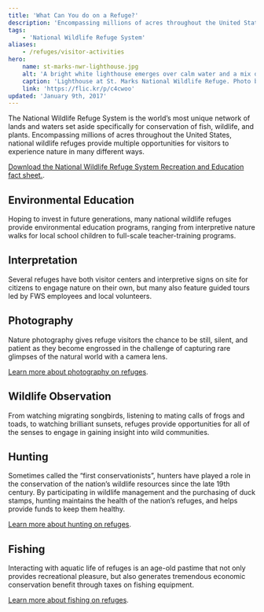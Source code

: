 ```yaml
---
title: 'What Can You do on a Refuge?'
description: 'Encompassing millions of acres throughout the United States, national wildlife refuges provide multiple opportunities for visitors to experience nature in many different ways.'
tags:
    - 'National Wildlife Refuge System'
aliases:
    - /refuges/visitor-activities
hero:
    name: st-marks-nwr-lighthouse.jpg
    alt: 'A bright white lighthouse emerges over calm water and a mix of palm and oak trees.'
    caption: 'Lighthouse at St. Marks National Wildlife Refuge. Photo by Steve Hillebrand, USFWS.'
    link: 'https://flic.kr/p/c4cwoo'
updated: 'January 9th, 2017'
---
```


The National Wildlife Refuge System is the world’s most unique network of lands and waters set aside specifically for conservation of fish, wildlife, and plants. Encompassing millions of acres throughout the United States, national wildlife refuges provide multiple opportunities for visitors to experience nature in many different ways.

[Download the National Wildlife Refuge System Recreation and Education fact sheet.](https://nctc.fws.gov/Pubs9/NWRS_recreation01.pdf).

## Environmental Education

Hoping to invest in future generations, many national wildlife refuges provide environmental education programs, ranging from interpretive nature walks for local school children to full-scale teacher-training programs.

## Interpretation

Several refuges have both visitor centers and interpretive signs on site for citizens to engage nature on their own, but many also feature guided tours led by FWS employees and local volunteers.

## Photography

Nature photography gives refuge visitors the chance to be still, silent, and patient as they become engrossed in the challenge of capturing rare glimpses of the natural world with a camera lens.

[Learn more about photography on refuges](https://www.fws.gov/refuges/photography/).

## Wildlife Observation

From watching migrating songbirds, listening to mating calls of frogs and toads, to watching brilliant sunsets, refuges provide opportunities for all of the senses to engage in gaining insight into wild communities.

## Hunting

Sometimes called the “first conservationists”, hunters have played a role in the conservation of the nation’s wildlife resources since the late 19th century. By participating in wildlife management and the purchasing of duck stamps, hunting maintains the health of the nation’s refuges, and helps provide funds to keep them healthy.

[Learn more about hunting on refuges](/national-wildlife-refuges/hunting).

## Fishing

Interacting with aquatic life of refuges is an age-old pastime that not only provides recreational pleasure, but also generates tremendous economic conservation benefit through taxes on fishing equipment.

[Learn more about fishing on refuges](/national-wildlife-refuges/fishing).
